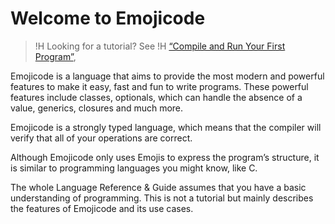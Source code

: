 # Welcome to Emojicode

>!H Looking for a tutorial? See
>!H [“Compile and Run Your First Program”](../guides/compile-and-run.html),

Emojicode is a language that aims to provide the most modern and powerful
features to make it easy, fast and fun to write programs. These powerful
features include classes, optionals, which can handle the absence of a value,
generics, closures and much more.

Emojicode is a strongly typed language, which means that the compiler will
verify that all of your operations are correct.

Although Emojicode only uses Emojis to express the program’s structure, it is
similar to programming languages you might know, like C.

The whole Language Reference & Guide assumes that you have a basic
understanding of programming. This is not a tutorial but mainly describes
the features of Emojicode and its use cases.
